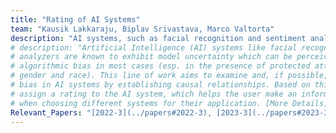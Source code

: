 ```yaml
---
title: "Rating of AI Systems" 
team: "Kausik Lakkaraju, Biplav Srivastava, Marco Valtorta"  
description: "AI systems, such as facial recognition and sentiment analyzers, often show model uncertainty, leading to algorithmic bias, particularly concerning protected attributes like gender and race. This research seeks to understand and reduce bias by establishing causal relationships. Assigning ratings to AI systems based on this helps users make informed choices. [More Details](https://ai4society.github.io/rating_page/)"
# description: "Artificial Intelligence (AI) systems like facial recognition systems and sentiment 
# analyzers are known to exhibit model uncertainty which can be perceived as 
# algorithmic bias in most cases (esp. in the presence of protected attributes like 
# gender and race). This line of work aims to examine and, if possible, mitigate the 
# bias in AI systems by establishing causal relationships. Based on this, we would 
# assign a rating to the AI system, which helps the user make an informed selection 
# when choosing different systems for their application. [More Details](https://ai4society.github.io/rating_page/)"    
Relevant_Papers: "[2022-3](../papers#2022-3), [2023-3](../papers#2023-3)"
---
```




